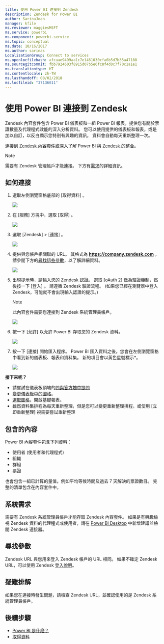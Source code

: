 ```yaml
---
title: 使用 Power BI 連接到 Zendesk
description: Zendesk for Power BI
author: SarinaJoan
manager: kfile
ms.reviewer: maggiesMSFT
ms.service: powerbi
ms.component: powerbi-service
ms.topic: conceptual
ms.date: 10/16/2017
ms.author: sarinas
LocalizationGroup: Connect to services
ms.openlocfilehash: afcaae9499aa1c7e1461030cfa6b5d7b35a47188
ms.sourcegitcommit: fbb7924603f8915d07b5e6fc8f4d0c7f70c1a1e1
ms.translationtype: HT
ms.contentlocale: zh-TW
ms.lasthandoff: 08/02/2018
ms.locfileid: "37136011"
---
```

# <a name="connect-to-zendesk-with-power-bi"></a>使用 Power BI 連接到 Zendesk
Zendesk 內容套件包含 Power BI 儀表板和一組 Power BI 報表，提供您有關於票證數量及代理程式效能的深入分析資料。 您可以使用提供的儀表板和報表，或是加以自訂，以反白顯示您特別有興趣的資訊。  資料會自動每天重新整理一次。 

連接到 [Zendesk 內容套件](https://app.powerbi.com/getdata/services/zendesk)或深入了解 Power BI 與 [Zendesk 的整合](https://powerbi.microsoft.com/integrations/zendesk)。

>[!NOTE]
>需要有 Zendesk 管理帳戶才能連接。 下方有[需求](#Requirements)的詳細資訊。

## <a name="how-to-connect"></a>如何連接
1. 選取左側瀏覽窗格底部的 [取得資料]  。
   
   ![](media/service-connect-to-zendesk/pbi_getdata.png)
2. 在 [服務]  方塊中，選取 [取得] 。
   
   ![](media/service-connect-to-zendesk/pbi_getservices.png) 
3. 選取 [Zendesk] \> [連接] 。
   
   ![](media/service-connect-to-zendesk/zendesk.png)
4. 提供與您帳戶相關聯的 URL。 其格式為 **https://company.zendesk.com** ，請參閱下方的[尋找這些參數](#FindingParams)，以了解詳細資料。
   
   ![](media/service-connect-to-zendesk/pbi_zendeskconnect.png)
5. 出現提示時，請輸入您的 Zendesk 認證。  選取 [oAuth 2]  做為驗證機制，然後按一下 [登入] 。 請遵循 Zendesk 驗證流程。 (如果您已經在瀏覽器中登入 Zendesk，可能就不會出現輸入認證的提示。)
   
   > [!NOTE]
   > 此內容套件需要您連接到 Zendesk 系統管理員帳戶。 
   > 
   > 
   
   ![](media/service-connect-to-zendesk/pbi_zendesksignin.png)
6. 按一下 [允許]  以允許 Power BI 存取您的 Zendesk 資料。
   
   ![](media/service-connect-to-zendesk/zendesk2.jpg)
7. 按一下 [連接]  開始匯入程序。 Power BI 匯入資料之後，您會在左側瀏覽窗格中看到新的儀表板、報表和資料集。 新的項目會以黃色星號標示\*。
   
   ![](media/service-connect-to-zendesk/pbi_zendeskdash.png)

**接下來呢？**

* 請嘗試在儀表板頂端的[問與答方塊中提問](power-bi-q-and-a.md)
* [變更儀表板中的圖格](service-dashboard-edit-tile.md)。
* [選取圖格](service-dashboard-tiles.md)，開啟基礎報表。
* 雖然資料集排程為每天重新整理，但是您可以變更重新整理排程，或使用 [立即重新整理] 視需要嘗試重新整理

## <a name="whats-included"></a>包含的內容
Power BI 內容套件包含下列資料：  

* 使用者 (使用者和代理程式)  
* 組織  
* 群組  
* 票證  

也會包含一組已計算的量值，例如平均等候時間及過去 7 天解決的票證數目。 完整的清單包含在內容套件中。

<a name="Requirements"></a>

## <a name="system-requirements"></a>系統需求
需要有 Zendesk 系統管理員帳戶才能存取 Zendesk 內容套件。 如果是有興趣檢視 Zendesk 資料的代理程式或使用者，請在 [Power BI Desktop](desktop-connect-to-data.md) 中新增建議並檢閱 Zendesk 連接器。

<a name="FindingParams"></a>

## <a name="finding-parameters"></a>尋找參數
Zendesk URL 與您用來登入 Zendesk 帳戶的 URL 相同。 如果不確定 Zendesk URL，可以使用 Zendesk [登入說明](https://www.zendesk.com/login/)。

## <a name="troubleshooting"></a>疑難排解
如果您在連接時發生問題，請檢查 Zendesk URL，並確認使用的是 Zendesk 系統管理員帳戶。

## <a name="next-steps"></a>後續步驟
* [Power BI 是什麼？](power-bi-overview.md)
* [取得資料](service-get-data.md)

